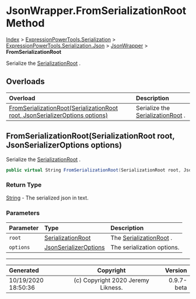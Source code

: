 ﻿# JsonWrapper.FromSerializationRoot Method

[Index](../index.md) > [ExpressionPowerTools.Serialization](ExpressionPowerTools.Serialization.a.md) > [ExpressionPowerTools.Serialization.Json](ExpressionPowerTools.Serialization.Json.n.md) > [JsonWrapper](ExpressionPowerTools.Serialization.Json.JsonWrapper.cs.md) > **FromSerializationRoot**

Serialize the [SerializationRoot](ExpressionPowerTools.Serialization.Serializers.SerializationRoot.cs.md) .

## Overloads

| Overload | Description |
| :-- | :-- |
| [FromSerializationRoot(SerializationRoot root, JsonSerializerOptions options)](#fromserializationrootserializationroot-root-jsonserializeroptions-options) | Serialize the [SerializationRoot](ExpressionPowerTools.Serialization.Serializers.SerializationRoot.cs.md) . |
## FromSerializationRoot(SerializationRoot root, JsonSerializerOptions options)

Serialize the [SerializationRoot](ExpressionPowerTools.Serialization.Serializers.SerializationRoot.cs.md) .

```csharp
public virtual String FromSerializationRoot(SerializationRoot root, JsonSerializerOptions options)
```

### Return Type

 [String](https://docs.microsoft.com/dotnet/api/system.string)  - The serialized json in text.

### Parameters

| Parameter | Type | Description |
| :-- | :-- | :-- |
| `root` | [SerializationRoot](ExpressionPowerTools.Serialization.Serializers.SerializationRoot.cs.md) | The [SerializationRoot](ExpressionPowerTools.Serialization.Serializers.SerializationRoot.cs.md) . |
| `options` | [JsonSerializerOptions](https://docs.microsoft.com/dotnet/api/system.text.json.jsonserializeroptions) | The serialization options. |



---

| Generated | Copyright | Version |
| :-- | :-: | --: |
| 10/19/2020 18:50:36 | (c) Copyright 2020 Jeremy Likness. | 0.9.7-beta |
